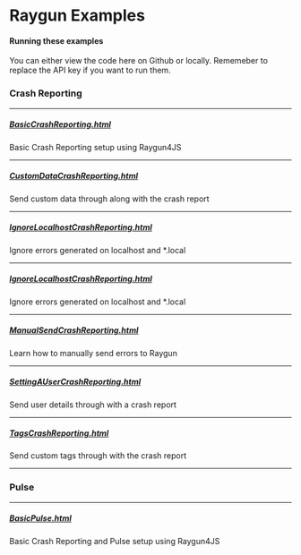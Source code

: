 # Raygun Examples

#### Running these examples

You can either view the code here on Github or locally. Rememeber to replace the API key if you want to run them.

### Crash Reporting

---

##### [BasicCrashReporting.html](BasicCrashReporting.html)

Basic Crash Reporting setup using Raygun4JS

---

##### [CustomDataCrashReporting.html](CustomDataCrashReporting.html)

Send custom data through along with the crash report

---

##### [IgnoreLocalhostCrashReporting.html](IgnoreLocalhostCrashReporting.html)

Ignore errors generated on localhost and *.local

---

##### [IgnoreLocalhostCrashReporting.html](IgnoreLocalhostCrashReporting.html)

Ignore errors generated on localhost and *.local

---

##### [ManualSendCrashReporting.html](ManualSendCrashReporting.html)

Learn how to manually send errors to Raygun

---

##### [SettingAUserCrashReporting.html](SettingAUserCrashReporting.html)

Send user details through with a crash report

---

##### [TagsCrashReporting.html](TagsCrashReporting.html)

Send custom tags through with the crash report

---

### Pulse

---

##### [BasicPulse.html](BasicPulse.html)

Basic Crash Reporting and Pulse setup using Raygun4JS